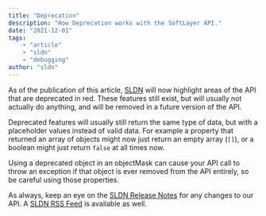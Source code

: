 ```yaml
---
title: "Deprecation"
description: "How Deprecation works with the SoftLayer API."
date: "2021-12-01"
tags:
    - "article"
    - "sldn"
    - "debugging"
author: "sldn"
---
```


As of the publication of this article, [SLDN](https://sldn.softlayer.com) will now highlight areas of the API that are deprecated in red. These features still exist, but will usually not actually do anything, and will be removed in a future version of the API.

Deprecated features will usually still return the same type of data, but with a placeholder values instead of valid data. For example a property that returned an array of objects might now just return an empty array (`[]`), or a boolean might just return `false` at all times now.

Using a deprecated object in an objectMask can cause your API call to throw an exception if that object is ever removed from the API entirely, so be careful using those properties.

As always, keep an eye on the [SLDN Release Notes](https://sldn.softlayer.com/release_notes/) for any changes to our API. A [SLDN RSS Feed](https://sldn.softlayer.com/index.xml) is available as well.